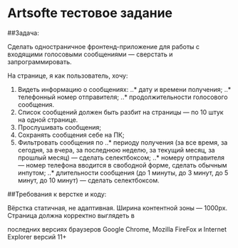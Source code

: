 # Artsofte тестовое задание

##Задача:

Сделать одностраничное фронтенд-приложение для работы с входящими голосовыми сообщениями — сверстать и запрограммировать.

На странице, я как пользователь, хочу:

1. Видеть информацию о сообщениях:
..* дату и времени получения;
..* телефонный номер отправителя;
..* продолжительности голосового сообщения.
2. Список сообщений должен быть разбит на страницы — по 10 штук на одной странице.
3. Прослушивать сообщения;
4. Сохранять сообщения себе на ПК;
5. Фильтровать сообщения по
..* периоду получения (за все время, за сегодня, за вчера, за последнюю неделю, за текущий месяц, за прошлый месяц) — сделать селектбоксом;
..* номеру отправителя — номер телефона вводится в свободной форме, сделать обычным инпутом;
..* длительности сообщения (до 1 минуты, до 3 минут, до 5 минут, до 10 минут) — сделать селектбоксом.

##Требования к верстке и коду:

Вёрстка статичная, не адаптивная. Ширина контентной зоны — 1000px. Страница должна корректно выглядеть в

последних версиях браузеров Google Chrome, Mozilla FireFox и Internet Explorer версий 11+

